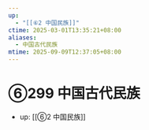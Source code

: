 ```yaml
---
up:
  - "[[⑥2 中国民族]]"
ctime: 2025-03-01T13:35:21+08:00
aliases:
  - 中国古代民族
mtime: 2025-09-09T12:37:05+08:00
---
```


# ⑥299 中国古代民族

- up: [[⑥2 中国民族]]
